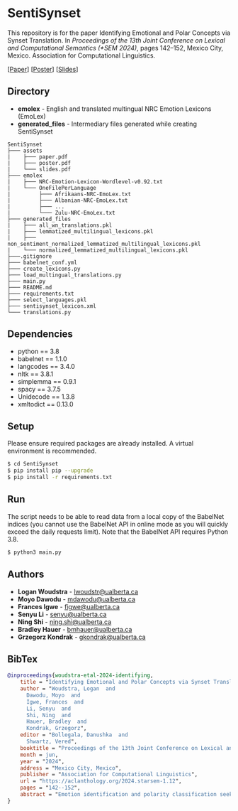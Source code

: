 # SentiSynset
This repository is for the paper Identifying Emotional and Polar Concepts via Synset Translation. In *Proceedings of the 13th Joint Conference on Lexical and Computational Semantics (\*SEM 2024)*, pages 142–152, Mexico City, Mexico. Association for Computational Linguistics.

[[Paper](https://aclanthology.org/2024.starsem-1.12/)] [[Poster](https://github.com/UAlberta-NLP/SentiSynset/blob/main/assets/poster.pdf)] [[Slides](https://github.com/UAlberta-NLP/SentiSynset/blob/main/assets/slides.pdf)]

## Directory
+ **emolex** - English and translated multingual NRC Emotion Lexicons (EmoLex)
+ **generated_files** - Intermediary files generated while creating SentiSynset
```
SentiSynset
├─── assets
|    ├─── paper.pdf
|    ├─── poster.pdf
|    └─── slides.pdf
├─── emolex
|    ├─── NRC-Emotion-Lexicon-Wordlevel-v0.92.txt
|    └─── OneFilePerLanguage
|         ├─── Afrikaans-NRC-EmoLex.txt
|         ├─── Albanian-NRC-EmoLex.txt
|         ├─── ...
|         └─── Zulu-NRC-EmoLex.txt
├─── generated_files
|    ├─── all_wn_translations.pkl
|    ├─── lemmatized_multilingual_lexicons.pkl
|    ├─── non_sentiment_normalized_lemmatized_multilingual_lexicons.pkl
|    └─── normalized_lemmatized_multilingual_lexicons.pkl
├───.gitignore
├─── babelnet_conf.yml
├─── create_lexicons.py
├─── load_multingual_translations.py
├─── main.py
├─── README.md
├─── requirements.txt
├─── select_languages.pkl
├─── sentisynset_lexicon.xml
└─── translations.py
```

## Dependencies
+ python == 3.8
+ babelnet == 1.1.0
+ langcodes == 3.4.0
+ nltk == 3.8.1
+ simplemma == 0.9.1
+ spacy == 3.7.5
+ Unidecode == 1.3.8
+ xmltodict == 0.13.0

## Setup
Please ensure required packages are already installed. A virtual environment is recommended.
```bash
$ cd SentiSynset
$ pip install pip --upgrade
$ pip install -r requirements.txt
```

## Run
The script needs to be able to read data from a local copy of the BabelNet indices (you cannot use the BabelNet API in online mode as you will quickly exceed the daily requests limit). Note that the BabelNet API requires Python 3.8.
```bash
$ python3 main.py
```

## Authors
* **Logan Woudstra** - lwoudstr@ualberta.ca
* **Moyo Dawodu** - mdawodu@ualberta.ca
* **Frances Igwe** - figwe@ualberta.ca
* **Senyu Li** - senyu@ualberta.ca
* **Ning Shi** - ning.shi@ualberta.ca
* **Bradley Hauer** - bmhauer@ualberta.ca
* **Grzegorz Kondrak** - gkondrak@ualberta.ca

## BibTex
```bibTex
@inproceedings{woudstra-etal-2024-identifying,
    title = "Identifying Emotional and Polar Concepts via Synset Translation",
    author = "Woudstra, Logan  and
      Dawodu, Moyo  and
      Igwe, Frances  and
      Li, Senyu  and
      Shi, Ning  and
      Hauer, Bradley  and
      Kondrak, Grzegorz",
    editor = "Bollegala, Danushka  and
      Shwartz, Vered",
    booktitle = "Proceedings of the 13th Joint Conference on Lexical and Computational Semantics (*SEM 2024)",
    month = jun,
    year = "2024",
    address = "Mexico City, Mexico",
    publisher = "Association for Computational Linguistics",
    url = "https://aclanthology.org/2024.starsem-1.12",
    pages = "142--152",
    abstract = "Emotion identification and polarity classification seek to determine the sentiment expressed by a writer. Sentiment lexicons that provide classifications at the word level fail to distinguish between different senses of polysemous words. To address this problem, we propose a translation-based method for labeling each individual lexical concept and word sense. Specifically, we translate synsets into 20 different languages and verify the sentiment of these translations in multilingual sentiment lexicons. By applying our method to all WordNet synsets, we produce SentiSynset, a synset-level sentiment resource containing 12,429 emotional synsets and 15,567 polar synsets, which is significantly larger than previous resources. Experimental evaluation shows that our method outperforms prior automated methods that classify word senses, in addition to outperforming ChatGPT. We make the resulting resource publicly available on GitHub.",
}
```